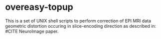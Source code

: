 # overeasy-topup
This is a set of UNIX shell scripts to perform correction of EPI MRI data geometric distortion occuring in slice-encoding direction as described in:
#CITE NeuroImage paper.

